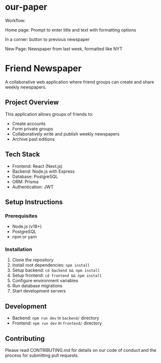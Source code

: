 # our-paper

Workflow:

Home page:
Prompt to enter title and text with formatting options

In a corner:
button to previous newspaper

New Page:
Newspaper from last week, formatted like NYT

# Friend Newspaper

A collaborative web application where friend groups can create and share weekly newspapers.

## Project Overview

This application allows groups of friends to:
- Create accounts
- Form private groups
- Collaboratively write and publish weekly newspapers
- Archive past editions

## Tech Stack
- Frontend: React (Next.js)
- Backend: Node.js with Express
- Database: PostgreSQL
- ORM: Prisma
- Authentication: JWT

## Setup Instructions

### Prerequisites
- Node.js (v18+)
- PostgreSQL
- npm or yarn

### Installation
1. Clone the repository
2. Install root dependencies: `npm install`
3. Setup backend: `cd backend && npm install`
4. Setup frontend: `cd frontend && npm install`
5. Configure environment variables
6. Run database migrations
7. Start development servers

## Development
- Backend: `npm run dev` in `backend/` directory
- Frontend: `npm run dev` in `frontend/` directory

## Contributing
Please read CONTRIBUTING.md for details on our code of conduct and the process for submitting pull requests.
